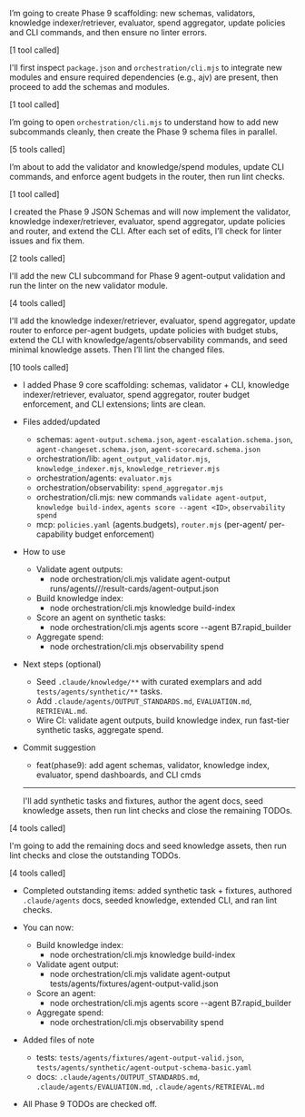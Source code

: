 I’m going to create Phase 9 scaffolding: new schemas, validators, knowledge indexer/retriever, evaluator, spend aggregator, update policies and CLI commands, and then ensure no linter errors.

[1 tool called]

I'll first inspect `package.json` and `orchestration/cli.mjs` to integrate new modules and ensure required dependencies (e.g., ajv) are present, then proceed to add the schemas and modules.

[1 tool called]

I’m going to open `orchestration/cli.mjs` to understand how to add new subcommands cleanly, then create the Phase 9 schema files in parallel.

[5 tools called]

I’m about to add the validator and knowledge/spend modules, update CLI commands, and enforce agent budgets in the router, then run lint checks.

[1 tool called]

I created the Phase 9 JSON Schemas and will now implement the validator, knowledge indexer/retriever, evaluator, spend aggregator, update policies and router, and extend the CLI. After each set of edits, I’ll check for linter issues and fix them.

[2 tools called]

I'll add the new CLI subcommand for Phase 9 agent-output validation and run the linter on the new validator module.

[4 tools called]

I'll add the knowledge indexer/retriever, evaluator, spend aggregator, update router to enforce per-agent budgets, update policies with budget stubs, extend the CLI with knowledge/agents/observability commands, and seed minimal knowledge assets. Then I’ll lint the changed files.

[10 tools called]

- I added Phase 9 core scaffolding: schemas, validator + CLI, knowledge indexer/retriever, evaluator, spend aggregator, router budget enforcement, and CLI extensions; lints are clean.

- Files added/updated
  - schemas: `agent-output.schema.json`, `agent-escalation.schema.json`, `agent-changeset.schema.json`, `agent-scorecard.schema.json`
  - orchestration/lib: `agent_output_validator.mjs`, `knowledge_indexer.mjs`, `knowledge_retriever.mjs`
  - orchestration/agents: `evaluator.mjs`
  - orchestration/observability: `spend_aggregator.mjs`
  - orchestration/cli.mjs: new commands `validate agent-output`, `knowledge build-index`, `agents score --agent <ID>`, `observability spend`
  - mcp: `policies.yaml` (agents.budgets), `router.mjs` (per-agent/ per-capability budget enforcement)

- How to use
  - Validate agent outputs:
    - node orchestration/cli.mjs validate agent-output runs/agents/<agent>/<run>/result-cards/agent-output.json
  - Build knowledge index:
    - node orchestration/cli.mjs knowledge build-index
  - Score an agent on synthetic tasks:
    - node orchestration/cli.mjs agents score --agent B7.rapid_builder
  - Aggregate spend:
    - node orchestration/cli.mjs observability spend

- Next steps (optional)
  - Seed `.claude/knowledge/**` with curated exemplars and add `tests/agents/synthetic/**` tasks.
  - Add `.claude/agents/OUTPUT_STANDARDS.md`, `EVALUATION.md`, `RETRIEVAL.md`.
  - Wire CI: validate agent outputs, build knowledge index, run fast-tier synthetic tasks, aggregate spend.

- Commit suggestion
  - feat(phase9): add agent schemas, validator, knowledge index, evaluator, spend dashboards, and CLI cmds

  ***

  I'll add synthetic tasks and fixtures, author the agent docs, seed knowledge assets, then run lint checks and close the remaining TODOs.

[4 tools called]

I'm going to add the remaining docs and seed knowledge assets, then run lint checks and close the outstanding TODOs.

[4 tools called]

- Completed outstanding items: added synthetic task + fixtures, authored `.claude/agents` docs, seeded knowledge, extended CLI, and ran lint checks.

- You can now:
  - Build knowledge index:
    - node orchestration/cli.mjs knowledge build-index
  - Validate agent output:
    - node orchestration/cli.mjs validate agent-output tests/agents/fixtures/agent-output-valid.json
  - Score an agent:
    - node orchestration/cli.mjs agents score --agent B7.rapid_builder
  - Aggregate spend:
    - node orchestration/cli.mjs observability spend

- Added files of note
  - tests: `tests/agents/fixtures/agent-output-valid.json`, `tests/agents/synthetic/agent-output-schema-basic.yaml`
  - docs: `.claude/agents/OUTPUT_STANDARDS.md`, `.claude/agents/EVALUATION.md`, `.claude/agents/RETRIEVAL.md`

- All Phase 9 TODOs are checked off.
